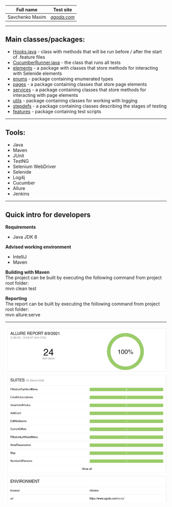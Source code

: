 ##
| Full name | Test site
|:----:|:----:
| Savchenko Maxim | [*agoda.com*](https://www.agoda.com/) |
***
## **Main classes/packages:**
* [Hooks.java](src/test/java/hooks/Hooks.java) - class with methods that will be run before / after the start of .feature files
* [CucumberRunner.java](src/test/java/runner/CucumberRunner.java) - the class that runs all tests
* [elements](src/main/java/elements/) - a package with classes that store methods for interacting with Selenide elements
* [enums](https://bitbucket.org/SavMax12/final/src/master/final/src/main/java/enums/) - package containing enumerated types
* [pages](https://bitbucket.org/SavMax12/final/src/master/final/src/main/java/pages/) - a package containing classes that store page elements
* [services](https://bitbucket.org/SavMax12/final/src/master/final/src/main/java/services/) - a package containing classes that store methods for interacting with page elements
* [utils](https://bitbucket.org/SavMax12/final/src/master/final/src/main/java/utils/) - package containing classes for working with logging
* [stepdefs](https://bitbucket.org/SavMax12/final/src/master/final/src/test/java/stepdefs/pages/) - a package containing classes describing the stages of testing
* [features](https://bitbucket.org/SavMax12/final/src/master/final/src/test/resources/features/) - package containing test scripts
***
## **Tools:**
* Java
* Maven
* JUnit
* TestNG
* Selenium WebDriver
* Selenide
* Log4j
* Cucumber
* Allure
* Jenkins
***
## Quick intro for developers
**Requirements**
* Java JDK 8

**Advised working environment**
* IntelliJ
* Maven

**Building with Maven**<br/>
The project can be built by executing the following command from project root folder:
<br/>mvn clean test

**Reporting**<br/>
The report can be built by executing the following command from project root folder:
<br/>mvn allure:serve
***
![allure](/Screenshot_164.jpg)
